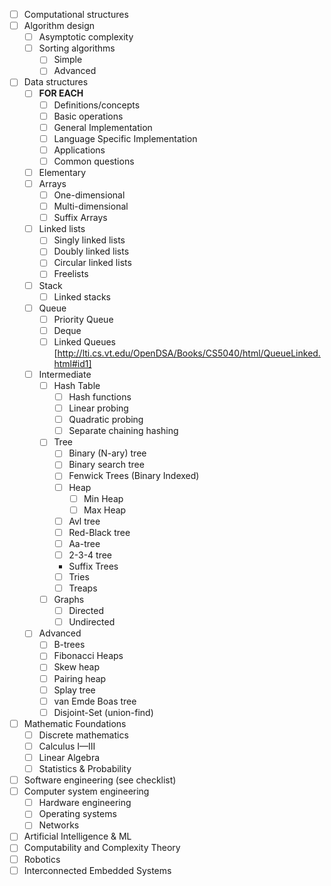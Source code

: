 - [ ] Computational structures
- [ ] Algorithm design
  - [ ] Asymptotic complexity
  - [ ] Sorting algorithms
    - [ ] Simple
    - [ ] Advanced 
- [ ] Data structures
  - [ ] **FOR EACH**
    - [ ]  Definitions/concepts
    - [ ]  Basic operations
    - [ ]  General Implementation
    - [ ]  Language Specific Implementation 
    - [ ]  Applications
    - [ ]  Common questions
  - [ ]  Elementary 
    - [ ] Arrays
      - [ ] One-dimensional 
      - [ ] Multi-dimensional 
      - [ ] Suffix Arrays   
    - [ ] Linked lists
      - [ ] Singly linked lists
      - [ ] Doubly linked lists
      - [ ] Circular linked lists
      - [ ] Freelists
    - [ ] Stack
      - [ ] Linked stacks
    - [ ] Queue
      - [ ] Priority Queue
      - [ ] Deque
      - [ ] Linked Queues [http://lti.cs.vt.edu/OpenDSA/Books/CS5040/html/QueueLinked.html#id1]
  - [ ] Intermediate 
    - [ ] Hash Table
      - [ ] Hash functions
      - [ ] Linear probing 
      - [ ] Quadratic probing
      - [ ] Separate chaining hashing
    - [ ] Tree
      - [ ] Binary (N-ary) tree
      - [ ] Binary search tree
      - [ ] Fenwick Trees (Binary Indexed)
      - [ ] Heap
        - [ ] Min Heap
        - [ ] Max Heap
      - [ ] Avl tree
      - [ ] Red-Black tree
      - [ ] Aa-tree
      - [ ] 2-3-4 tree
      - Suffix Trees
      - [ ] Tries
      - [ ] Treaps 
    - [ ] Graphs
      - [ ] Directed
      - [ ] Undirected
  - [ ] Advanced 
    - [ ] B-trees
    - [ ] Fibonacci Heaps
    - [ ] Skew heap
    - [ ] Pairing heap
    - [ ] Splay tree
    - [ ] van Emde Boas tree
    - [ ] Disjoint-Set (union-find)
- [ ] Mathematic Foundations
  - [ ] Discrete mathematics 
  - [ ] Calculus I—III
  - [ ] Linear Algebra 
  - [ ] Statistics & Probability 
- [ ] Software engineering (see checklist)
- [ ] Computer system engineering
  - [ ] Hardware engineering
  - [ ] Operating systems
  - [ ] Networks
- [ ] Artificial Intelligence & ML
- [ ] Computability and Complexity Theory
- [ ] Robotics 
- [ ] Interconnected Embedded Systems